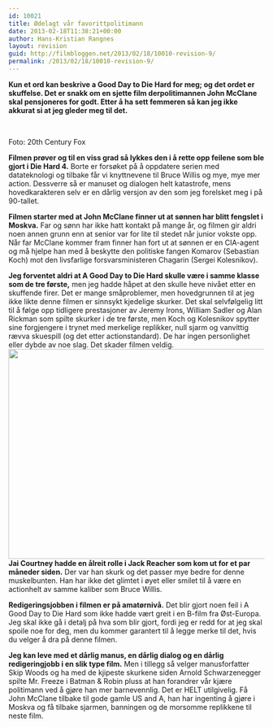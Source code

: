 ```yaml
---
id: 10021
title: Ødelagt vår favorittpolitimann
date: 2013-02-18T11:38:21+00:00
author: Hans-Kristian Rangnes
layout: revision
guid: http://filmbloggen.net/2013/02/18/10010-revision-9/
permalink: /2013/02/18/10010-revision-9/
---
```

**Kun et ord kan beskrive a Good Day to Die Hard for meg; og det ordet er skuffelse. Det er snakk om en sjette film derpolitimannen John McClane skal pensjoneres for godt. Etter å ha sett femmeren så kan jeg ikke akkurat si at jeg gleder meg til det.<!--more-->**

&nbsp;

<div class="video-shortcode">
</div>

Foto: 20th Century Fox

**Filmen prøver og til en viss grad så lykkes den i å rette opp feilene som ble gjort i Die Hard 4.** Borte er forsøket på å oppdatere serien med datateknologi og tilbake får vi knyttnevene til Bruce Willis og mye, mye mer action. Dessverre så er manuset og dialogen helt katastrofe, mens hovedkarakteren selv er en dårlig versjon av den som jeg forelsket meg i på 90-tallet.

**Filmen starter med at John McClane finner ut at sønnen har blitt fengslet i Moskva.** Far og sønn har ikke hatt kontakt på mange år, og filmen gir aldri noen annen grunn enn at senior var for lite til stedet når junior vokste opp. Når far McClane kommer fram finner han fort ut at sønnen er en CIA-agent og må hjelpe han med å beskytte den politiske fangen Komarov (Sebastian Koch) mot den livsfarlige forsvarsministeren Chagarin (Sergei Kolesnikov).

**Jeg forventet aldri at A Good Day to Die Hard skulle være i samme klasse som de tre første,** men jeg hadde håpet at den skulle heve nivået etter en skuffende firer. Det er mange småproblemer, men hovedgrunnen til at jeg ikke likte denne filmen er sinnsykt kjedelige skurker. Det skal selvfølgelig litt til å følge opp tidligere prestasjoner av Jeremy Irons, William Sadler og Alan Rickman som spilte skurker i de tre første, men Koch og Kolesnikov spytter sine forgjengere i trynet med merkelige replikker, null sjarm og vanvittig rævva skuespill (og det etter actionstandard). De har ingen personlighet eller dybde av noe slag. Det skader filmen veldig.  
<a href="http://filmbloggen.net/?attachment_id=10000" rel="attachment wp-att-10000"><img class="alignnone size-large wp-image-10000" src="http://filmbloggen.net/wp-content/uploads//2013/02/wcmjxds3-620x413.jpg" alt="" width="620" height="413" /></a>  
**Jai Courtney hadde en ålreit rolle i Jack Reacher som kom ut for et par måneder siden.** Der var han skurk og det passer mye bedre for denne muskelbunten. Han har ikke det glimtet i øyet eller smilet til å være en actionhelt av samme kaliber som Bruce Willis.

**Redigeringsjobben i filmen er på amatørnivå.** Det blir gjort noen feil i A Good Day to Die Hard som ikke hadde vært greit i en B-film fra Øst-Europa. Jeg skal ikke gå i detalj på hva som blir gjort, fordi jeg er redd for at jeg skal spoile noe for deg, men du kommer garantert til å legge merke til det, hvis du velger å dra på denne filmen.

**Jeg kan leve med et dårlig manus, en dårlig dialog og en dårlig redigeringjobb i en slik type film.** Men i tillegg så velger manusforfatter Skip Woods og ha med de kjipeste skurkene siden Arnold Schwarzenegger spilte Mr. Freeze i Batman & Robin pluss at han forandrer vår kjære politimann ved å gjøre han mer barnevennlig. Det er HELT utilgivelig. Få John McClane tilbake til gode gamle US and A, han har ingenting å gjøre i Moskva og få tilbake sjarmen, banningen og de morsomme replikkene til neste film.